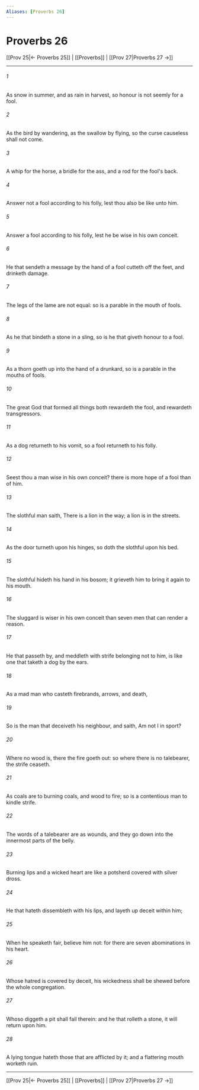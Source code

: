 ```yaml
---
Aliases: [Proverbs 26]
---
```

# Proverbs 26

[[Prov 25|← Proverbs 25]] | [[Proverbs]] | [[Prov 27|Proverbs 27 →]]
***



###### 1 
As snow in summer, and as rain in harvest, so honour is not seemly for a fool. 

###### 2 
As the bird by wandering, as the swallow by flying, so the curse causeless shall not come. 

###### 3 
A whip for the horse, a bridle for the ass, and a rod for the fool's back. 

###### 4 
Answer not a fool according to his folly, lest thou also be like unto him. 

###### 5 
Answer a fool according to his folly, lest he be wise in his own conceit. 

###### 6 
He that sendeth a message by the hand of a fool cutteth off the feet, and drinketh damage. 

###### 7 
The legs of the lame are not equal: so is a parable in the mouth of fools. 

###### 8 
As he that bindeth a stone in a sling, so is he that giveth honour to a fool. 

###### 9 
As a thorn goeth up into the hand of a drunkard, so is a parable in the mouths of fools. 

###### 10 
The great God that formed all things both rewardeth the fool, and rewardeth transgressors. 

###### 11 
As a dog returneth to his vomit, so a fool returneth to his folly. 

###### 12 
Seest thou a man wise in his own conceit? there is more hope of a fool than of him. 

###### 13 
The slothful man saith, There is a lion in the way; a lion is in the streets. 

###### 14 
As the door turneth upon his hinges, so doth the slothful upon his bed. 

###### 15 
The slothful hideth his hand in his bosom; it grieveth him to bring it again to his mouth. 

###### 16 
The sluggard is wiser in his own conceit than seven men that can render a reason. 

###### 17 
He that passeth by, and meddleth with strife belonging not to him, is like one that taketh a dog by the ears. 

###### 18 
As a mad man who casteth firebrands, arrows, and death, 

###### 19 
So is the man that deceiveth his neighbour, and saith, Am not I in sport? 

###### 20 
Where no wood is, there the fire goeth out: so where there is no talebearer, the strife ceaseth. 

###### 21 
As coals are to burning coals, and wood to fire; so is a contentious man to kindle strife. 

###### 22 
The words of a talebearer are as wounds, and they go down into the innermost parts of the belly. 

###### 23 
Burning lips and a wicked heart are like a potsherd covered with silver dross. 

###### 24 
He that hateth dissembleth with his lips, and layeth up deceit within him; 

###### 25 
When he speaketh fair, believe him not: for there are seven abominations in his heart. 

###### 26 
Whose hatred is covered by deceit, his wickedness shall be shewed before the whole congregation. 

###### 27 
Whoso diggeth a pit shall fall therein: and he that rolleth a stone, it will return upon him. 

###### 28 
A lying tongue hateth those that are afflicted by it; and a flattering mouth worketh ruin.

***
[[Prov 25|← Proverbs 25]] | [[Proverbs]] | [[Prov 27|Proverbs 27 →]]
